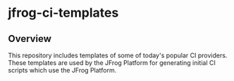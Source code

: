 # jfrog-ci-templates

## Overview
This repository includes templates of some of today's popular CI providers. 
These templates are used by the JFrog Platform for generating initial CI scripts which use the JFrog Platform.
    